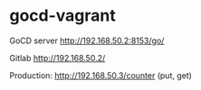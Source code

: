 # gocd-vagrant

GoCD server http://192.168.50.2:8153/go/

Gitlab http://192.168.50.2/

Production: http://192.168.50.3/counter (put, get)

